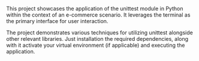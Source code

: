 This project showcases the application of the unittest module in Python within the context of an e-commerce scenario. 
It leverages the terminal as the primary interface for user interaction.

The project demonstrates various techniques for utilizing unittest alongside other relevant libraries. Just installation the required dependencies, along with it  activate your virtual environment (if applicable) and executing the application.
